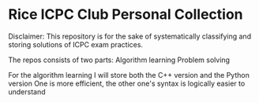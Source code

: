 # Rice ICPC Club Personal Collection


Disclaimer: This repository is for the sake of systematically classifying and storing solutions of ICPC exam practices. 

The repos consists of two parts:
  Algorithm learning
  Problem solving
 
 For the algorithm learning
  I will store both the C++ version and the Python version
    One is more efficient, the other one's syntax is logically easier to understand

